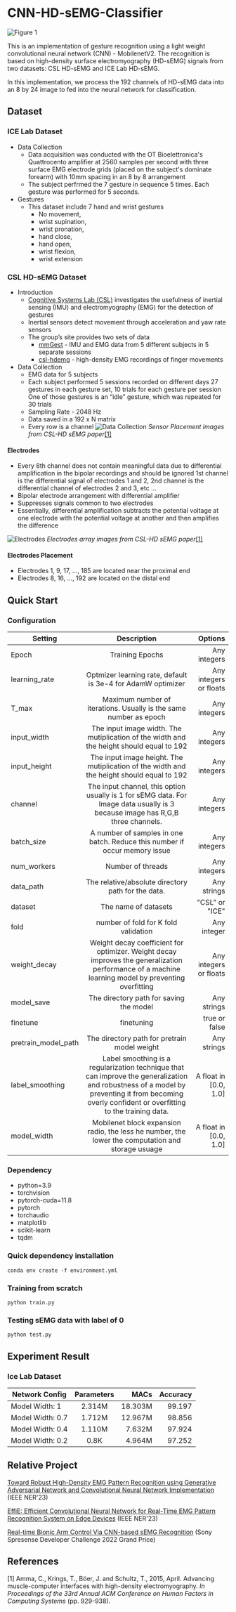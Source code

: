 # CNN-HD-sEMG-Classifier
![Figure 1](images/Figure1.png)

This is an implementation of gesture recognition using a light weight convolutional neural network (CNN) - MobilenetV2. The recognition is based on high-density surface electromyography (HD-sEMG) signals from two datasets: CSL HD-sEMG and ICE Lab HD-sEMG.

In this implementation, we process the 192 channels of HD-sEMG data into an 8 by 24 image to fed into the neural network for classification.


## Dataset
### ICE Lab Dataset
- Data Collection
    - Data acquisition was conducted with the OT Bioelettronica's Quattrocento amplifier at 2560 samples per second with three surface EMG electrode grids (placed on the subject's dominate forearm) with 10mm spacing in an 8 by 8 arrangement
    - The subject perfrmed the 7 gesture in sequence 5 times. Each gesture was performed for 5 seconds.
- Gestures
    - This dataset include 7 hand and wrist gestures
        - No movement, 
        - wrist supination, 
        - wrist pronation, 
        - hand close, 
        - hand open, 
        - wrist flexion, 
        - wrist extension


### CSL HD-sEMG Dataset
-  Introduction
    - [Cognitive Systems Lab (CSL)](https://www.uni-bremen.de/csl/)  investigates the usefulness of inertial sensing (IMU) and electromyography (EMG) for the detection of gestures 
    - Inertial sensors detect movement through acceleration and yaw rate sensors
    - The group’s site provides two sets of data
        - [mmGest](https://www.csl.uni-bremen.de/cms/images/documents/publications/GeorgiAmmaSchultz_RecognizingHandAndFingerGesturesWithIMUBasedMotionAndEMGBasedMuscleActivitySensing.pdf) - IMU and EMG data from 5 different subjects in 5 separate sessions
        - [csl-hdemg](pdfs/CSL-HD-sEMG.pdf) - high-density EMG recordings of finger movements
- Data Collection
    - EMG data for 5 subjects
    - Each subject performed 5 sessions recorded on different days
27 gestures in each gesture set, 10 trials for each gesture per session
One of those gestures is an “idle” gesture, which was repeated for 30 trials
    - Sampling Rate - 2048 Hz
    - Data saved in a 192 x N matrix
    - Every row is a channel
![Data Collection](images/Figure3.png)
*Sensor Placement images from CSL-HD sEMG paper*[[1]](#1)
#### Electrodes
- Every 8th channel does not contain meaningful data due to differential amplification in the bipolar recordings and should be ignored
1st channel is the differential signal of electrodes 1 and 2, 2nd channel is the differential channel of electrodes 2 and 3, etc ...
- Bipolar electrode arrangement with differential amplifier
- Suppresses signals common to two electrodes
- Essentially, differential amplification subtracts the potential voltage at one electrode with the potential voltage at another and then amplifies the difference


![Electrodes](images/Figure2.png)
*Electrodes array images from CSL-HD sEMG paper*[[1]](#1)
#### Electrodes Placement
- Electrodes 1, 9, 17, ..., 185 are located near the proximal end
- Electrodes 8, 16, ..., 192 are located on the distal end




## Quick Start
### Configuration
| Setting        | Description           | Options  |
| ------------- |:-------------:| -----:|
| Epoch      | Training Epochs | Any integers |
| learning_rate      | Optmizer learning rate, default is 3e-4 for AdamW optimizer    |   Any integers or floats |
| T_max | Maximum number of iterations. Usually is the same number as epoch      |    Any integers |
| input_width | The input image width. The mutiplication of the width and the height should equal to 192      |    Any integers |
| input_height | The input image height. The mutiplication of the width and the height should equal to 192      |    Any integers |
| channel | The input channel, this option usually is 1 for sEMG data. For Image data usually is 3 because image has R,G,B three channels.      |    Any integers |
| batch_size | A number of samples in one batch. Reduce this number if occur memory issue      |    Any integers |
| num_workers | Number of threads      |    Any integers |
| data_path | The relative/absolute directory path for the data.       |    Any strings |
| dataset | The name of datasets      |    "CSL" or "ICE" |
| fold | number of fold for K fold validation      |    Any integer |
| weight_decay | Weight decay coefficient for optimizer. Weight decay improves the generalization performance of a machine learning model by preventing overfitting      |    Any integers or floats |
| model_save | The directory path for saving the model      |    Any strings |
| finetune | finetuning      |    true or false |
| pretrain_model_path | The directory path for pretrain model weight      |    Any strings |
| label_smoothing | Label smoothing is a regularization technique that can improve the generalization and robustness of a model by preventing it from becoming overly confident or overfitting to the training data.      |    A float in [0.0, 1.0] |
| model_width | Mobilenet block expansion radio, the less he number, the lower the computation and storage usuage       |    A float in [0.0, 1.0] |

### Dependency
- python=3.9
- torchvision
- pytorch-cuda=11.8
- pytorch
- torchaudio
- matplotlib
- scikit-learn
- tqdm

### Quick dependency installation
```
conda env create -f environment.yml
```
### Training from scratch
```
python train.py
```
### Testing sEMG data with label of 0
```
python test.py
```

<!-- ## Experiment Result -->

## Experiment Result
### Ice Lab Dataset
| Network Config        |Parameters |      MACs     | Accuracy  |
| ------------- |:-------------:| -----:|----:|
| Model Width: 1      | 2.314M |  18.303M  | 99.197 |
| Model Width: 0.7      | 1.712M |  12.967M  | 98.856 |
| Model Width: 0.4      | 1.110M |  7.632M  | 97.924 |
| Model Width: 0.2      | 0.8K |  4.964M  | 97.252 |

## Relative Project
[Toward Robust High-Density EMG Pattern Recognition using Generative Adversarial Network and Convolutional Neural Network Implementation](https://github.com/MIC-Laboratory/IEEE-NER-2023-RoHDE) (IEEE NER'23)


[EffiE: Efficient Convolutional Neural Network for Real-Time EMG Pattern Recognition System on Edge Devices](https://github.com/MIC-Laboratory/IEEE-NER-2023-EffiE) (IEEE NER'23)


[Real-time Bionic Arm Control Via CNN-based sEMG Recognition](https://github.com/MIC-Laboratory/Real-time-Bionic-Arm-Control-via-CNN-on-Sony-Spresense) (Sony Spresense Developer Challenge 2022 Grand Price)

## References
<a id="1">[1]</a> 
Amma, C., Krings, T., Böer, J. and Schultz, T., 2015, April. Advancing muscle-computer interfaces with high-density electromyography. *In Proceedings of the 33rd Annual ACM Conference on Human Factors in Computing Systems* (pp. 929-938).